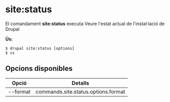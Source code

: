 # site:status
El comandament **site:status** executa Veure l'estat actual de l'instal·lació de Drupal

**Ús:**
```
$ drupal site:status [options] 
$ ss  
```

## Opcions disponibles
Opció | Detalls
-------|-------------
--format | commands.site.status.options.format
